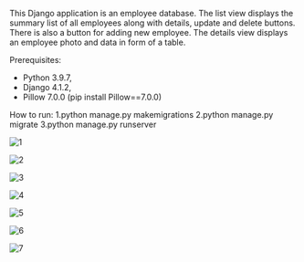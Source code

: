 This Django application is an employee database. The list view displays the summary list of all employees along with details, update and delete buttons. There is also a button for adding new employee. The details view displays an employee photo and data in form of a table.

Prerequisites:

- Python 3.9.7,
- Django 4.1.2,
- Pillow 7.0.0 (pip install Pillow==7.0.0)

How to run: 1.python manage.py makemigrations 2.python manage.py migrate 3.python manage.py runserver







![1](https://user-images.githubusercontent.com/89083426/218339899-ffb7299c-b4a5-4cd3-ad38-a07df356986e.png)








![2](https://user-images.githubusercontent.com/89083426/218339905-07bfe751-fab7-43fc-9fa7-3ae9fb12ae93.png)







![3](https://user-images.githubusercontent.com/89083426/218339907-c47c3f5a-1c19-4b6e-84f2-d88d437f6b0c.png)





![4](https://user-images.githubusercontent.com/89083426/218339931-9c2dd9c2-5578-45a9-a441-e6c746b221b7.png)








![5](https://user-images.githubusercontent.com/89083426/218339935-d161c1b8-e90d-45ac-b0ac-691281550961.png)








![6](https://user-images.githubusercontent.com/89083426/218339939-7a965824-2f48-4511-8207-663e1c565d74.png)








![7](https://user-images.githubusercontent.com/89083426/218339942-ddfab739-34eb-419f-8ec1-708276fc759c.png)













